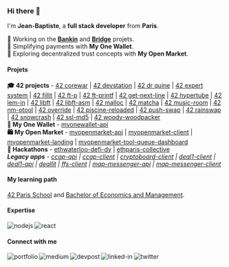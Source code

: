 ### Hi there 👋

I'm **Jean-Baptiste**, a **full stack developer** from **Paris**.

🔭 Working on the [**Bankin**](http://bankin.com/) and [**Bridge**](http://bridgeapi.io/) projets.</br>
🌱 Simplifying payments with **My One Wallet**.</br>
🌱 Exploring decentralized trust concepts with **My Open Market**.

#### Projets
**🎓 42 projects** - [42 corewar](https://github.com/jterrazz/42-corewar)
| [42 devstation](https://github.com/jterrazz/42-docker-devstation)
| [42 dr quine](https://github.com/jterrazz/42-dr-quine)
| [42 expert system](https://github.com/jterrazz/42-expert-system)
| [42 fillit](https://github.com/jterrazz/42-fillit)
| [42 ft-p](https://github.com/jterrazz/42-ft-p)
| [42 ft-printf](https://github.com/jterrazz/42-ft-printf)
| [42 get-next-line](https://github.com/jterrazz/42-get-next-line)
| [42 hypertube](https://github.com/jterrazz/42-hypertube)
| [42 lem-in](https://github.com/jterrazz/42-lem-in)
| [42 libft](https://github.com/jterrazz/42-libft)
| [42 libft-asm](https://github.com/jterrazz/42-libft-asm)
| [42 malloc](https://github.com/jterrazz/42-malloc)
| [42 matcha](https://github.com/jterrazz/42-matcha)
| [42 music-room](https://github.com/jterrazz/42-music-room)
| [42 nm-otool](https://github.com/jterrazz/42-nm-otool)
| [42 override](https://github.com/jterrazz/42-override)
| [42 piscine-reloaded](https://github.com/jterrazz/42-piscine-reloaded)
| [42 push-swap](https://github.com/jterrazz/42-push-swap)
| [42 rainswap](https://github.com/jterrazz/42-rainfall)
| [42 snowcrash](https://github.com/jterrazz/42-snowcrash)
| [42 ssl-md5](https://github.com/jterrazz/42-ssl-md5)
| [42 woody-woodpacker](https://github.com/jterrazz/42-woody-woodpacker)
</br>**👛 My One Wallet** - [myonewallet-api](https://github.com/jterrazz/app.myonewallet-api)
</br>**🛍 My Open Market** - [myopenmarket-api](https://github.com/jterrazz/app.myopenmarket-api) | [myopenmarket-client](https://github.com/jterrazz/app.myopenmarket-client) | [myopenmarket-landing](https://github.com/jterrazz/app.myopenmarket-landing) | [myopenmarket-tool-queue-dashboard](https://github.com/jterrazz/app.myopenmarket-tool-queue-dashboard)
</br>**🚀 Hackathons** - [ethwaterloo-defi-dy](https://github.com/jterrazz/hackathons.ethwaterloo-defi-dy) | [ethparis-collective](https://github.com/jterrazz/hackathons.ethparis-collective)
*</br>**Legacy apps** - [ccap-api](https://github.com/jterrazz/app.ccap-api) | [ccap-client](https://github.com/jterrazz/app.ccap-client) | [cryptoboard-client](https://github.com/jterrazz/app.cryptoboard-client) | [deal1-client](https://github.com/jterrazz/app.deal1-client) | [deal1-api](https://github.com/jterrazz/app.deal1-api) | [deallit](https://github.com/jterrazz/app.deallit) | [ffs-client](https://github.com/jterrazz/app.ffs-client) | [map-messenger-api](https://github.com/jterrazz/app.map-messenger-api) | [map-messenger-client](https://github.com/jterrazz/app.map-messenger-client)*

#### My learning path

[42 Paris School](https://www.42.fr/) and [Bachelor of Economics and Management](https://feg.univ-amu.fr/).

#### Expertise

<img align="left" alt="nodejs" src="https://img.shields.io/badge/node.js%20-%23C9A690.svg?&style=for-the-badge&logo=node.js&logoColor=white" />
<img align="left" alt="react" src="https://img.shields.io/badge/react%20-%23C9A690.svg?&style=for-the-badge&logo=react&logoColor=white" />

<br>

#### Connect with me

[<img align="left" alt="portfolio" src="https://img.shields.io/badge/portfolio-%23D36582.svg?&style=for-the-badge" />](https://jterrazz.com)

[<img align="left" alt="medium" src="https://img.shields.io/badge/medium-%23253C78.svg?&style=for-the-badge&logo=medium&logoColor=white" />](https://blog.jterrazz.com)

[<img align="left" alt="devpost" src="https://img.shields.io/badge/devpost%20/%20hackathons-%23253C78.svg?&style=for-the-badge&logo=devpost&logoColor=white" />](https://devpost.com/jterrazz)

[<img align="left" alt="linked-in" src="https://img.shields.io/badge/linkedin-%232B59C3.svg?&style=for-the-badge&logo=linkedin&logoColor=white" />](https://www.linkedin.com/in/jterrazz)

[<img align="left" alt="twitter" src="https://img.shields.io/badge/twitter-%232B59C3.svg?&style=for-the-badge&logo=twitter&logoColor=white" />](https://twitter.com/j_terrazz)

<br>
